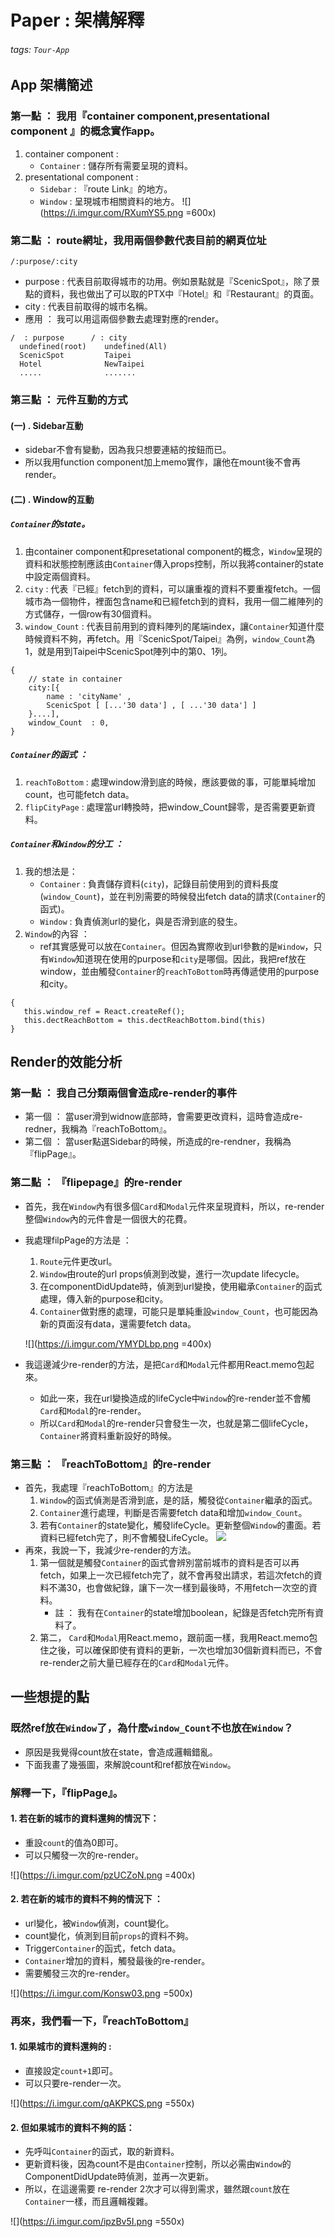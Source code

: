 # Paper : 架構解釋
###### tags: `Tour-App`

## App 架構簡述
### 第一點 ： 我用『container component,presentational component 』的概念實作app。
  1. container component : 
     - ```Container``` : 儲存所有需要呈現的資料。
  3. presentational component : 
     - ```Sidebar``` : 『route Link』的地方。
     - ```Window``` : 呈現城市相關資料的地方。
![](https://i.imgur.com/RXumYS5.png =600x)


### 第二點 ： route網址，我用兩個參數代表目前的網頁位址
```java=
/:purpose/:city
```
- purpose : 代表目前取得城市的功用。例如景點就是『ScenicSpot』，除了景點的資料，我也做出了可以取的PTX中『Hotel』和『Restaurant』的頁面。
- city : 代表目前取得的城市名稱。
- 應用 ： 我可以用這兩個參數去處理對應的render。
```
/  : purpose      / : city 
  undefined(root)    undefined(All)
  ScenicSpot         Taipei
  Hotel              NewTaipei
  .....              .......
```


### 第三點 ： 元件互動的方式
#### (一) . Sidebar互動
- sidebar不會有變動，因為我只想要連結的按鈕而已。
- 所以我用function component加上memo實作，讓他在mount後不會再render。

#### (二) . Window的互動
##### ```Container```的state。
  1. 由container component和presetational component的概念，```Window```呈現的資料和狀態控制應該由```Container```傳入props控制，所以我將container的state中設定兩個資料。
  3. ```city``` : 代表『已經』fetch到的資料，可以讓重複的資料不要重複fetch。一個城市為一個物件，裡面包含name和已經fetch到的資料，我用一個二維陣列的方式儲存，一個row有30個資料。
4. ```window_Count``` : 代表目前用到的資料陣列的尾端index，讓```Container```知道什麼時候資料不夠，再fetch。用『ScenicSpot/Taipei』為例，```window_Count```為1，就是用到Taipei中ScenicSpot陣列中的第0、1列。
  
```javascript=
{
    // state in container
    city:[{
        name : 'cityName' , 
        ScenicSpot [ [...'30 data'] , [ ...'30 data'] ]
    }....],
    window_Count  : 0,
}
```
##### ```Container```的函式 ： 
  1. ```reachToBottom``` : 處理window滑到底的時候，應該要做的事，可能單純增加count，也可能fetch data。
  2. ```flipCityPage``` : 處理當url轉換時，把window_Count歸零，是否需要更新資料。

##### ```Container```和```Window```的分工 ： 
  1. 我的想法是：
     - ```Container``` : 負責儲存資料(```city```)，記錄目前使用到的資料長度(```window_Count```)，並在判別需要的時候發出fetch data的請求(```Container```的函式)。
     - ```Window``` : 負責偵測url的變化，與是否滑到底的發生。
  2. ```Window```的內容 ： 
     - ref其實感覺可以放在```Container```。但因為實際收到url參數的是```Window```，只有```Window```知道現在使用的purpose和```city```是哪個。因此，我把ref放在window，並由觸發```Container```的```reachToBottom```時再傳遞使用的purpose和city。
     
```javascript=
{
   this.window_ref = React.createRef();
   this.dectReachBottom = this.dectReachBottom.bind(this)
}
```
 

## Render的效能分析

### 第一點 ： 我自己分類兩個會造成re-render的事件
- 第一個 ： 當user滑到widnow底部時，會需要更改資料，這時會造成re-redner，我稱為『reachToBottom』。
- 第二個 ： 當user點選Sidebar的時候，所造成的re-rendner，我稱為『flipPage』。
### 第二點 ： 『flipepage』的re-render
- 首先，我在```Window```內有很多個```Card```和```Modal```元件來呈現資料，所以，re-render整個```Window```內的元件會是一個很大的花費。
- 我處理filpPage的方法是 ： 
  1. ```Route```元件更改url。
  2. ```Window```由route的url props偵測到改變，進行一次update lifecycle。
  3. 在componentDidUpdate時，偵測到url變換，使用繼承```Container```的函式處理，傳入新的purpose和city。
  4. ```Container```做對應的處理，可能只是單純重設```window_Count```，也可能因為新的頁面沒有data，還需要fetch data。
  
    ![](https://i.imgur.com/YMYDLbp.png =400x)
- 我這邊減少re-render的方法，是把```Card```和```Modal```元件都用React.memo包起來。
   - 如此一來，我在url變換造成的lifeCycle中```Window```的re-render並不會觸```Card```和```Modal```的re-render。
   - 所以```Card```和```Modal```的re-render只會發生一次，也就是第二個lifeCycle，```Container```將資料重新設好的時候。
  
### 第三點 ： 『reachToBottom』的re-render
- 首先，我處理『reachToBottom』的方法是
   1. ```Window```的函式偵測是否滑到底，是的話，觸發從```Container```繼承的函式。
   2. ```Container```進行處理，判斷是否需要fetch data和增加```window_Count```。
   3. 若有```Container```的state變化，觸發lifeCycle。更新整個```Window```的畫面。若資料已經fetch完了，則不會觸發LifeCycle。
 ![](https://i.imgur.com/szgGIp7.png)
- 再來，我說一下，我減少re-render的方法。
   1. 第一個就是觸發```Container```的函式會辨別當前城市的資料是否可以再fetch，如果上一次已經fetch完了，就不會再發出請求，若這次fetch的資料不滿30，也會做紀錄，讓下一次一樣到最後時，不用fetch一次空的資料。
       - 註 ： 我有在```Container```的state增加boolean，紀錄是否fetch完所有資料了。
   2. 第二， ```Card```和```Modal```用React.memo，跟前面一樣，我用React.memo包住之後，可以確保即使有資料的更新，一次也增加30個新資料而已，不會re-render之前大量已經存在的```Card```和```Modal```元件。
 
## 一些想提的點

### 既然ref放在```Window```了，為什麼```window_Count```不也放在```Window```？
  - 原因是我覺得count放在state，會造成邏輯錯亂。
  - 下面我畫了幾張圖，來解說count和ref都放在```Window```。
  
### 解釋一下，『flipPage』。

#### 1. 若在新的城市的資料還夠的情況下：
- 重設```count```的值為0即可。
- 可以只觸發一次的re-render。
     
![](https://i.imgur.com/pzUCZoN.png =400x)

#### 2. 若在新的城市的資料不夠的情況下 ： 
- url變化，被```Window```偵測，count變化。
- count變化，偵測到目前```props```的資料不夠。
- Trigger```Container```的函式，fetch data。
- ```Container```增加的資料，觸發最後的re-render。
- 需要觸發三次的re-render。
     
![](https://i.imgur.com/Konsw03.png =500x)



### 再來，我們看一下，『reachToBottom』

#### 1. 如果城市的資料還夠的 : 
- 直接設定```count+1```即可。
- 可以只要re-render一次。
      
![](https://i.imgur.com/qAKPKCS.png =550x)

#### 2. 但如果城市的資料不夠的話：
- 先呼叫```Container```的函式，取的新資料。
- 更新資料後，因為count不是由```Container```控制，所以必需由```Window```的ComponentDidUpdate時偵測，並再一次更新。
- 所以，在這邊需要 re-render 2次才可以得到需求，雖然跟```count```放在```Container```一樣，而且邏輯複雜。
  
![](https://i.imgur.com/ipzBv5I.png =550x)